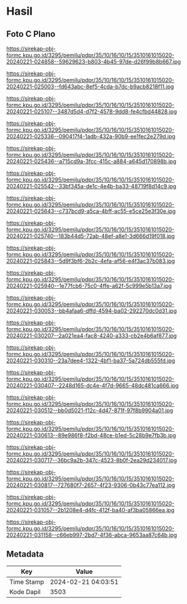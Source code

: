 # Hasil

## Foto C Plano

https://sirekap-obj-formc.kpu.go.id/3295/pemilu/pdpr/35/10/16/10/15/3510161015020-20240221-024858--59629623-b803-4b45-97de-d26f99b8b667.jpg

https://sirekap-obj-formc.kpu.go.id/3295/pemilu/pdpr/35/10/16/10/15/3510161015020-20240221-025003--fd643abc-8ef5-4cda-b7dc-b9acb8218f11.jpg

https://sirekap-obj-formc.kpu.go.id/3295/pemilu/pdpr/35/10/16/10/15/3510161015020-20240221-025107--3487d5d4-d7f2-4578-9dd8-fe4cfbd44828.jpg

https://sirekap-obj-formc.kpu.go.id/3295/pemilu/pdpr/35/10/16/10/15/3510161015020-20240221-025336--090417f4-1adb-432a-90b9-ee1fec2e279d.jpg

https://sirekap-obj-formc.kpu.go.id/3295/pemilu/pdpr/35/10/16/10/15/3510161015020-20240221-025436--a715cd9a-3fcc-415c-a884-a645d170898b.jpg

https://sirekap-obj-formc.kpu.go.id/3295/pemilu/pdpr/35/10/16/10/15/3510161015020-20240221-025542--33bf345a-de1c-4e4b-ba33-48719f8d14c9.jpg

https://sirekap-obj-formc.kpu.go.id/3295/pemilu/pdpr/35/10/16/10/15/3510161015020-20240221-025643--c737bcd9-a5ca-4bff-ac55-e5ce25e3f30e.jpg

https://sirekap-obj-formc.kpu.go.id/3295/pemilu/pdpr/35/10/16/10/15/3510161015020-20240221-025740--183b44d5-72ab-48ef-a8e1-3d666d19f018.jpg

https://sirekap-obj-formc.kpu.go.id/3295/pemilu/pdpr/35/10/16/10/15/3510161015020-20240221-025843--5d9f3bf6-2b2c-4efa-af56-e4f3ac37b083.jpg

https://sirekap-obj-formc.kpu.go.id/3295/pemilu/pdpr/35/10/16/10/15/3510161015020-20240221-025940--1e77fcb6-75c0-4ffe-a62f-5c999e5b13a7.jpg

https://sirekap-obj-formc.kpu.go.id/3295/pemilu/pdpr/35/10/16/10/15/3510161015020-20240221-030053--bb4afaa6-dffd-4594-ba02-292270dc0d31.jpg

https://sirekap-obj-formc.kpu.go.id/3295/pemilu/pdpr/35/10/16/10/15/3510161015020-20240221-030207--2a021ea4-fac8-4240-a333-cb2e4b6af877.jpg

https://sirekap-obj-formc.kpu.go.id/3295/pemilu/pdpr/35/10/16/10/15/3510161015020-20240221-030310--23a7dee4-1322-4bf1-ba37-5a724db555fd.jpg

https://sirekap-obj-formc.kpu.go.id/3295/pemilu/pdpr/35/10/16/10/15/3510161015020-20240221-030407--2248d165-dc4e-4f7d-9665-48dc481ca666.jpg

https://sirekap-obj-formc.kpu.go.id/3295/pemilu/pdpr/35/10/16/10/15/3510161015020-20240221-030512--bb0d5021-f12c-4d47-871f-97f8b9904a01.jpg

https://sirekap-obj-formc.kpu.go.id/3295/pemilu/pdpr/35/10/16/10/15/3510161015020-20240221-030613--89e986f8-f2bd-48ce-b1ed-5c28b9e7fb3b.jpg

https://sirekap-obj-formc.kpu.go.id/3295/pemilu/pdpr/35/10/16/10/15/3510161015020-20240221-030717--36bc9a2b-347c-4523-8b0f-2ea29d234017.jpg

https://sirekap-obj-formc.kpu.go.id/3295/pemilu/pdpr/35/10/16/10/15/3510161015020-20240221-030817--727680f7-2657-4f23-9306-0b43c77ea112.jpg

https://sirekap-obj-formc.kpu.go.id/3295/pemilu/pdpr/35/10/16/10/15/3510161015020-20240221-031057--2b1208e4-d4fc-412f-ba40-af3ba05866ea.jpg

https://sirekap-obj-formc.kpu.go.id/3295/pemilu/pdpr/35/10/16/10/15/3510161015020-20240221-031158--c66eb997-2bd7-4f36-abca-9653aa87c64b.jpg


## Metadata

| Key        | Value               |
| ---------- | ------------------- |
| Time Stamp | 2024-02-21 04:03:51 |
| Kode Dapil | 3503                |



